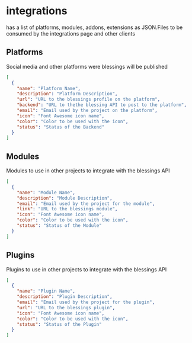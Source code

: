 # integrations

has a list of platforms, modules, addons, extensions as JSON.Files to be consumed by the integrations page and other clients

## Platforms

Social media and other platforms were blessings will be published

```json
[
  {
    "name": "Platform Name",
    "description": "Platform Description",
    "url": "URL to the blessings profile on the platform",
    "backend": "URL to thethe blessing API to post to the platform",
    "email": "Email used by the project on the platform",
    "icon": "Font Awesome icon name",
    "color": "Color to be used with the icon",
    "status": "Status of the Backend"
  }
]
```

## Modules

Modules to use in other projects to integrate with the blessings API

```json
[
  {
    "name": "Module Name",
    "description": "Module Description",
    "email": "Email used by the project for the module",
    "link": "URL to the blessings module",
    "icon": "Font Awesome icon name",
    "color": "Color to be used with the icon",
    "status": "Status of the Module"
  }
]
```

## Plugins

Plugins to use in other projects to integrate with the blessings API

```json
[
  {
    "name": "Plugin Name",
    "description": "Plugin Description",
    "email": "Email used by the project for the plugin",
    "url": "URL to the blessings plugin",
    "icon": "Font Awesome icon name",
    "color": "Color to be used with the icon",
    "status": "Status of the Plugin"
  }
]